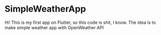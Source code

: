 # SimpleWeatherApp
 Hi! This is my first app on Flutter, so this code is shit, I know. The idea is to make simple weather app with OpenWeather API

